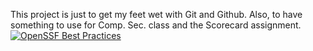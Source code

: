 This project is just to get my feet wet with Git and Github. Also, to have something to use for Comp. Sec. class and the Scorecard assignment.
[![OpenSSF Best Practices](https://www.bestpractices.dev/projects/8483/badge)](https://www.bestpractices.dev/projects/8483)
